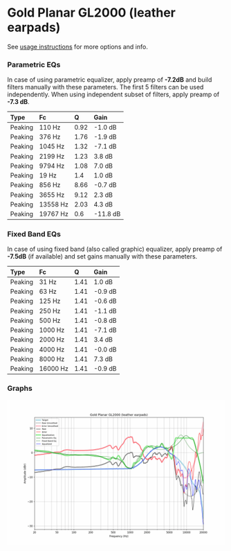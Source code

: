 # Gold Planar GL2000 (leather earpads)
See [usage instructions](https://github.com/jaakkopasanen/AutoEq#usage) for more options and info.

### Parametric EQs
In case of using parametric equalizer, apply preamp of **-7.2dB** and build filters manually
with these parameters. The first 5 filters can be used independently.
When using independent subset of filters, apply preamp of **-7.3 dB**.

| Type    | Fc       |    Q | Gain     |
|:--------|:---------|:-----|:---------|
| Peaking | 110 Hz   | 0.92 | -1.0 dB  |
| Peaking | 376 Hz   | 1.76 | -1.9 dB  |
| Peaking | 1045 Hz  | 1.32 | -7.1 dB  |
| Peaking | 2199 Hz  | 1.23 | 3.8 dB   |
| Peaking | 9794 Hz  | 1.08 | 7.0 dB   |
| Peaking | 19 Hz    | 1.4  | 1.0 dB   |
| Peaking | 856 Hz   | 8.66 | -0.7 dB  |
| Peaking | 3655 Hz  | 9.12 | 2.3 dB   |
| Peaking | 13558 Hz | 2.03 | 4.3 dB   |
| Peaking | 19767 Hz | 0.6  | -11.8 dB |

### Fixed Band EQs
In case of using fixed band (also called graphic) equalizer, apply preamp of **-7.5dB**
(if available) and set gains manually with these parameters.

| Type    | Fc       |    Q | Gain    |
|:--------|:---------|:-----|:--------|
| Peaking | 31 Hz    | 1.41 | 1.0 dB  |
| Peaking | 63 Hz    | 1.41 | -0.9 dB |
| Peaking | 125 Hz   | 1.41 | -0.6 dB |
| Peaking | 250 Hz   | 1.41 | -1.1 dB |
| Peaking | 500 Hz   | 1.41 | -0.8 dB |
| Peaking | 1000 Hz  | 1.41 | -7.1 dB |
| Peaking | 2000 Hz  | 1.41 | 3.4 dB  |
| Peaking | 4000 Hz  | 1.41 | -0.0 dB |
| Peaking | 8000 Hz  | 1.41 | 7.3 dB  |
| Peaking | 16000 Hz | 1.41 | -0.9 dB |

### Graphs
![](./Gold%20Planar%20GL2000%20(leather%20earpads).png)